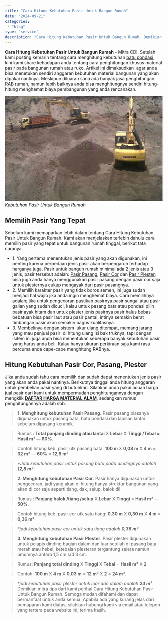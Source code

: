 ```yaml
---
title: "Cara Hitung Kebutuhan Pasir Untuk Bangun Rumah"
date: "2024-09-21"
categories:
 - "blog"
type: "service"
description: "Cara Hitung Kebutuhan Pasir Untuk Bangun Rumah. Demikian mitra tips dari kami perihal Cara Hitung Kebutuhan Pasir Untuk Bangun Rumah. Semoga mudah difahami d..."
---
```


**Cara Hitung Kebutuhan Pasir Untuk Bangun Rumah** - Mitra CDI. Setelah kami posting kemarin tentang cara menghitung kebutuhan [batu pondasi,](/blog/cara-menghitung-kebutuhan-batu-pondasi) kini kami share kehadapan anda tentang cara penghitungan khusus material pasir pada bangunan rumah atau ruko. Artikel ini dimaksudkan  agar anda bisa menetukan sendiri anggaran kebutuhan material bangunan yang akan dipakai nantinya. Meskipun diluaran sana ada banyak jasa penghitungan RAB rumah, namun lebih baiknya anda bisa menghitungnya sendiri hitung-hitung menghemat biaya pembangunan yang anda rencanakan.

![Kebutuhan Pasir Untuk Bangun Rumah](/images/blog/pasir-gunung.jpg)
*Kebutuhan Pasir Untuk Bangun Rumah*

 ## Memilih Pasir Yang Tepat

Sebelum kami memaparkan lebih dalam tentang Cara Hitung Kebutuhan Pasir Untuk Bangun Rumah. Kami akan menjelaskan terlebih dahulu cara memilih pasir yang tepat untuk bangunan rumah tinggal, berikut tata caranya.
- 1\. Yang pertama menentukan jenis pasir yang akan digunakan, ini penting karena perbedaan jenis pasir akan berpengaruh terhadap harganya juga. Pasir untuk bangun rumah minimal ada 2 jenis atau 3 jenis, pasir tersebut adalah: [Pasir Pasang](/product/pasir-pasang-cilegon), [Pasir Cor](/product/pasir-cor-hitam) dan [Pasir Plester](/product/pasir-putih-lampung); bisa juga anda hanya menggunakan pasir pasang dengan pasir cor saja untuk plesternya cukup mengayak dari pasir pasangnya.
- 2\. Memilih karakter pasir yang tidak boros semen, ini juga sudah menjadi hal wajib jika anda ingin menghemat biaya. Cara memilihnya adalah; jika untuk pengecoran pastikan pasirnya pasir sungai atau pasir galian yang sudah dicuci, kalau untuk pasang bata atau pondasi pilih pasir ayak hitam dan untuk plester jenis pasirnya pasir halus bebas bebatuan bisa pasir laut atau pasir pantai, intinya semakin berat timbangan pasir akan semakin bagus kualitasnya.
- 3\. Membelinya dengan sistem  ukur ulang ditempat, memang jarang yang mau penjual pasir  di hitung ulang isi bak truknya, tapi dengan isitem ini juga anda bisa menentukan seberapa banyak kebutuhan pasir yang harus anda beli. Kalau hanya ukuran perkiraan saja kami rasa percuma anda cape-cape menghitung RABnya.

 ## Hitung Kebutuhan Pasir Cor, Pasang, Plester

Jika anda sudah tahu cara memilih dan sudah dapat menentukan jenis pasir yang akan anda pakai nantinya. Berikutnya tinggal anda hitung anggaran untuk pembelian pasir yang di butuhkan. Silahkan anda pakai acuan harga jual pasir dari kami untuk mempermudah penghitungannya dengan mengklik **[DAFTAR HARGA MATERIAL ALAM](/blog/daftar-harga-material-pasir-dan-batu-terlengkap)**, sedangkan rumus penghitungannya adalah sbb.

> **1\. Menghitung kebutuhan Pasir Pasang**. Pasir pasang biasanya digunakan untuk pasang bata, batu pondasi dan lapisan lantai sebelum dipasang keramik.

> 
> Rumus : **Total panjang dinding atau lantai** X **Lebar** X **Tinggi /Tebal = Hasil m³ — 60%**.

> 
> Contoh hitung keb. pasir utk pasang bata: **100 m** X **0,08 m** X **4 m** = **32 m³** — **60%** = **12,8 m³**

> 
> _\*Jadi kebutuhan pasir untuk pasang bata pada dindingnya adalah **12,8 m³**_
> 
> **2\. Menghitung kebutuhan Pasir Cor**. Pasir hanya digunakan untuk pengecoran, jadi yang akan di hitung hanya struktur bangunan yang akan di cor saja seperti tiang, dak, selup, balok dll.

> 
> Rumus : **Panjang balok /tiang /selup** X **Lebar** X **Tinggi** = **Hasil m³** — **50%**.

> 
> Contoh hitung keb. pasir cor utk satu tiang: **0,30 m** X **0,30 m** X **4 m** = **0,36 m³**

> 
> _\*jadi kebutuhan pasir cor untuk satu tiang adalah **0,36 m³**_
> 
> **3\. Menghitung kebutuhan Pasir Plester**. Pasir plester digunakan untuk pelapis dinding bagian dalam dan luar setelah di pasang bata merah atau hebel, ketebalan plesteran tergantung selera namun umumnya antara 1,5 cm s/d 3 cm.

> 
> Rumus: **Panjang total dinding** X **Tinggi** X **Tebal** = **Hasil m³** X **2**

> 
> Contoh: **100 m** X **4 m** X **0,03 m** = **12 m³** X **2** = **24 m³**.

> 
> _\*jadi kebutuhan pasir plester untuk luar dan dalam adalah **24 m³**_
Demikian mitra tips dari kami perihal Cara Hitung Kebutuhan Pasir Untuk Bangun Rumah. Semoga mudah difahami dan dapat bermanfaat untuk anda semua. Apabila ada yang kurang jelas dari pemaparan kami diatas, silahkan hubungi kami via email atau telepon yang tertera pada website ini, terima kasih.


